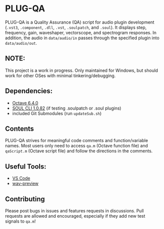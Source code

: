# PLUG-QA
PLUG-QA is a Quality Assurance (QA) script for audio plugin development (`.vst3`, `.component`, `.dll`, `.vst`, `.soulpatch`, and `.soul`). It displays step, frequency, gain, waveshaper, vectorscope, and spectrogram responses. In addition, the audio in `data/audio/in` passes through the specified plugin into `data/audio/out`.

## NOTE: 
This project is a work in progress. Only maintained for Windows, but should work for other OSes with minimal tinkering/debugging.

## Dependencies:  
- [Octave 6.4.0](https://www.gnu.org/software/octave/download)
- [SOUL CLI 1.0.82](https://github.com/soul-lang/SOUL/releases/tag/1.0.82) (if testing .soulpatch or .soul plugins)
- included Git Submodules (run `updateSub.sh`)

## Contents
PLUG-QA strives for meaningful code comments and function/variable names. Most users only need to access `qa.m` (Octave function file) and `qaScript.m` (Octave script file) and follow the directions in the comments.

## Useful Tools:
- [VS Code](https://code.visualstudio.com/)  
- [wav-preview](https://github.com/sukumo28/wav-preview)

## Contributing
Please post bugs in issues and features requests in discussions. Pull requests are allowed and encouraged, especially if they add new test signals to `qa.m`!